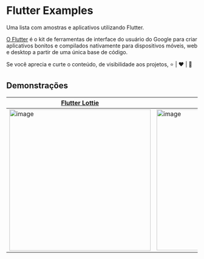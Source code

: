 # Flutter Examples

Uma lista com amostras e aplicativos utilizando Flutter.

[O Flutter](https://flutter.dev/) é o kit de ferramentas de interface do usuário do Google para criar aplicativos bonitos e compilados nativamente para dispositivos móveis, web e desktop a partir de uma única base de código. 

Se você aprecia e curte o conteúdo, de visibilidade aos projetos, ⭐ | ❤️ | 🔔

## Demonstrações

| [Flutter Lottie](https://github.com/leandro-mancini/flutter-examples/tree/main/flutter_lottie) | [Flutter Onboarding](https://github.com/leandro-mancini/flutter-examples/tree/main/flutter_onboarding) |
| - | - |
| <img width="372" alt="image" src="https://user-images.githubusercontent.com/8883746/222964476-28c94bbe-d3a9-4233-b7cb-b187554127ba.png"> | <img width="371" alt="image" src="https://user-images.githubusercontent.com/8883746/222964528-0957cff3-5a6c-4c0b-a2ac-b5b3bb4d283c.png"> |



